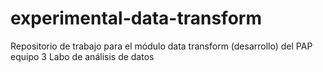 # experimental-data-transform
Repositorio de trabajo para el módulo data transform (desarrollo) del PAP equipo 3 Labo de análisis de datos
